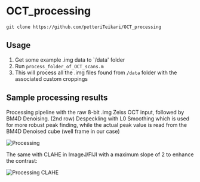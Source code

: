 # OCT_processing

`git clone https://github.com/petteriTeikari/OCT_processing`

## Usage

1) Get some example .img data to `/data' folder
2) Run `process_folder_of_OCT_scans.m`
3) This will process all the .img files found from `/data` folder with the associated custom croppings

## Sample processing results

Processing pipeline with the raw 8-bit .img Zeiss OCT input, followed by BM4D Denoising. (2nd row) Despeckling with L0 Smoothing which is used for more robust peak finding, while the actual peak value is read from the BM4D Denoised cube (well frame in our case)

![Processing](https://github.com/petteriTeikari/OCT_processing/blob/master/imgs/comparison_BM4D_matlab.png "Logo Title Text 1")

The same with CLAHE in ImageJ/FIJI with a maximum slope of 2 to enhance the contrast:

![Processing CLAHE](https://github.com/petteriTeikari/OCT_processing/blob/master/imgs/comparison_BM4D_matlab_CLAHE.png "Logo Title Text 1")
